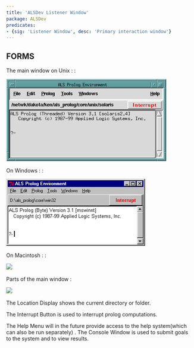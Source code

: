```yaml
---
title: 'ALSDev Listener Window'
package: ALSDev
predicates:
- {sig: 'Listener Window', desc: 'Primary interaction window'}
---
```


## FORMS


The
main
window on Unix : :

![](images/alsdev_main_unix.gif)

On Windows : :

![](images/alsdev_main_wins.gif)

On Macintosh : :

![](images/alsdev_main-mac.gif)

Parts of the main window :

![](images/alsdev_main_wins_notes.gif)

The Location Display shows the current directory or folder.

The Interrupt Button is used to interrupt prolog computations.

The Help Menu will in the future provide access to the help system(which can also be run separately) . The Console Window is used to submit goals to the system and to view results.



